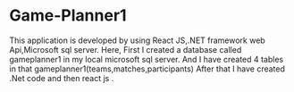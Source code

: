 # Game-Planner1
This application is developed by using React JS,.NET framework web Api,Microsoft sql server.
Here,
First I created a database called gameplanner1 in my local microsoft sql server.
And I have created 4 tables in that gameplanner1(teams,matches,participants)
After that I have created .Net code and then react js .
